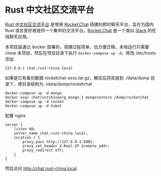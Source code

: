 # Rust 中文社区交流平台

[Rust 中文社区交流平台](https://chat.rust-china.org) 是使用 [Rocket.Chat](https://github.com/RocketChat/Rocket.Chat) 搭建的即时聊天平台，旨在为国内 Rust 语言爱好者提供一个集中的交流平台。[Rocket.Chat](https://github.com/RocketChat/Rocket.Chat) 是一个类似 [Slack](https://slack.com) 的在线聊天应用。

本项目是通过 docker 部署的，搭建过程简单，也方便迁移。本地运行只需要 clone 本项目，然后在项目目录下执行 `docker-compose up -d`，修改 /etc/hosts 添加

```
127.0.0.1 chat.rust-china.local
```

如果是已有备份数据 rocketchat-xxxx.tar.gz，解压后将其放到 ./data/dump 目录下，使目录结构为 ./data/dump/rocketchat

```
docker-compose up -d mongo
docker exec chatrustchinaorg_mongo_1 mongorestore /dump/rocketchat
docker-compose up -d rocket
docker-compose up -d hubot
```

配置 nginx
```
server {
    listen 80;
    server_name chat.rust-china.local;
    location / {
        proxy_pass http://127.0.0.1:5002;
        proxy_set_header X-Real-IP $remote_addr;
        proxy_redirect off;
    }
}
```

然后访问 http://chat.rust-china.local
